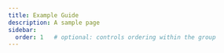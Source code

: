 ```yaml
---
title: Example Guide
description: A sample page
sidebar:
  order: 1   # optional: controls ordering within the group
---
```

